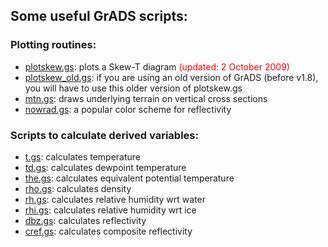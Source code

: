 ## Some useful GrADS scripts:

### Plotting routines:

- <a href="plotskew.gs">plotskew.gs</a>:  plots a Skew-T diagram  <font color = "red">(updated:  2 October 2009)</font>
- <a href="plotskew_old.gs">plotskew_old.gs</a>:  if you are using an old version of GrADS (before v1.8), you will have to use this older version of plotskew.gs
- <a href="mtn.gs">mtn.gs</a>:  draws underlying terrain on vertical cross sections
- <a href="nowrad.gs">nowrad.gs</a>:  a popular color scheme for reflectivity

### Scripts to calculate derived variables:
<ul>
  <li><a href="t.gs">t.gs</a>:  calculates temperature
  <li><a href="td.gs">td.gs</a>:  calculates dewpoint temperature
  <li><a href="the.gs">the.gs</a>:  calculates equivalent potential temperature
  <li><a href="rho.gs">rho.gs</a>:  calculates density
  <li><a href="rh.gs">rh.gs</a>:  calculates relative humidity wrt water
  <li><a href="rhi.gs">rhi.gs</a>:  calculates relative humidity wrt ice
  <li><a href="dbz.gs">dbz.gs</a>:  calculates reflectivity
  <li><a href="cref.gs">cref.gs</a>:  calculates composite reflectivity
</ul>
